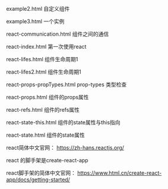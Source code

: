 example2.html                 自定义组件

example3.html                 一个实例  

react-communication.html      组件之间的通信

react-index.html              第一次使用react 

react-lifes.html              组件生命周期1

react-lifes2.html             组件生命周期1

react-props-propTypes.html    prop-types 类型检查

react-props.html              组件的props属性

react-refs.html               组件的refs属性

react-state-this.html         组件的state属性与this指向

react-state.html              组件的state属性

react简体中文官网：
https://zh-hans.reactjs.org/

react 的脚手架是create-react-app

react脚手架的简体中文官网：
https://www.html.cn/create-react-app/docs/getting-started/
